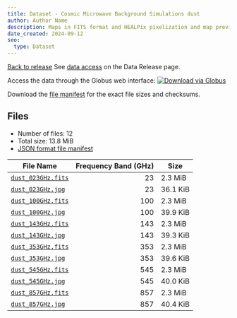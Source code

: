 ```yaml
---
title: Dataset - Cosmic Microwave Background Simulations dust
author: Author Name
description: Maps in FITS format and HEALPix pixelization and map preview in jpg format for the dust component
date_created: 2024-09-12
seo:
  type: Dataset
---
```


[Back to release](./index.html#datasets)
See [data access](./index.html#data-access) on the Data Release page.

Access the data through the Globus web interface: [![Download via Globus](images/globus-logo.png)](https://app.globus.org/file-manager?origin_id=18ed636e-0389-44c3-b533-cb3901dfc60f&origin_path=%2F/myfolder5/%2Fdust%2F)

Download the [file manifest](https://g-1926f5.c2d0f8.bd7c.data.globus.org//myfolder5//dust/manifest.json) for the exact file sizes and checksums.

## Files

- Number of files: 12
- Total size: 13.8 MiB
- [JSON format file manifest](https://g-1926f5.c2d0f8.bd7c.data.globus.org//myfolder5//dust/manifest.json)

|                                             File Name                                              | Frequency Band (GHz) |   Size   |
| -------------------------------------------------------------------------------------------------- | -------------------: | -------- |
| [`dust_023GHz.fits`](https://g-1926f5.c2d0f8.bd7c.data.globus.org/myfolder5/dust/dust_023GHz.fits) |                   23 | 2.3 MiB  |
| [`dust_023GHz.jpg`](https://g-1926f5.c2d0f8.bd7c.data.globus.org/myfolder5/dust/dust_023GHz.jpg)   |                   23 | 36.1 KiB |
| [`dust_100GHz.fits`](https://g-1926f5.c2d0f8.bd7c.data.globus.org/myfolder5/dust/dust_100GHz.fits) |                  100 | 2.3 MiB  |
| [`dust_100GHz.jpg`](https://g-1926f5.c2d0f8.bd7c.data.globus.org/myfolder5/dust/dust_100GHz.jpg)   |                  100 | 39.9 KiB |
| [`dust_143GHz.fits`](https://g-1926f5.c2d0f8.bd7c.data.globus.org/myfolder5/dust/dust_143GHz.fits) |                  143 | 2.3 MiB  |
| [`dust_143GHz.jpg`](https://g-1926f5.c2d0f8.bd7c.data.globus.org/myfolder5/dust/dust_143GHz.jpg)   |                  143 | 39.3 KiB |
| [`dust_353GHz.fits`](https://g-1926f5.c2d0f8.bd7c.data.globus.org/myfolder5/dust/dust_353GHz.fits) |                  353 | 2.3 MiB  |
| [`dust_353GHz.jpg`](https://g-1926f5.c2d0f8.bd7c.data.globus.org/myfolder5/dust/dust_353GHz.jpg)   |                  353 | 39.6 KiB |
| [`dust_545GHz.fits`](https://g-1926f5.c2d0f8.bd7c.data.globus.org/myfolder5/dust/dust_545GHz.fits) |                  545 | 2.3 MiB  |
| [`dust_545GHz.jpg`](https://g-1926f5.c2d0f8.bd7c.data.globus.org/myfolder5/dust/dust_545GHz.jpg)   |                  545 | 40.0 KiB |
| [`dust_857GHz.fits`](https://g-1926f5.c2d0f8.bd7c.data.globus.org/myfolder5/dust/dust_857GHz.fits) |                  857 | 2.3 MiB  |
| [`dust_857GHz.jpg`](https://g-1926f5.c2d0f8.bd7c.data.globus.org/myfolder5/dust/dust_857GHz.jpg)   |                  857 | 40.4 KiB |
